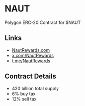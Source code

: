 # NAUT

Polygon ERC-20 Contract for $NAUT

## Links

- [NautRewards.com](https://NautRewards.com)
- [x.com/NautRewards](https://x.com/NautRewards)
- [t.me/NautRewards](https://t.me/NautRewards)

## Contract Details

- 420 billion total supply
- 6% buy tax
- 12% sell tax
